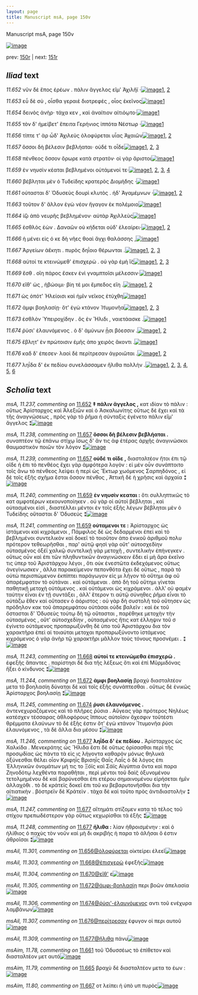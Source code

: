 ```yaml
---
layout: page
title: Manuscript msA, page 150v
---
```


Manuscript msA, page 150v

[![image](http://www.homermultitext.org/iipsrv?OBJ=IIP,1.0&FIF=/project/homer/pyramidal/deepzoom/hmt/vaimg/2017a/VA150VN_0652.tif&WID=100&CVT=JPEG)](http://www.homermultitext.org/ict2/?urn=urn:cite2:hmt:vaimg.2017a:VA150VN_0652)

prev:  [150r](../150r/) | next:  [151r](../151r/)

## *Iliad* text

*11.652* <a id="11.652"/> νῦν δὲ ἔπος ἐρέων . πάλιν ἄγγελος εῖμ' Ἀχιλῆϊ ·[![image](http://www.homermultitext.org/iipsrv?OBJ=IIP,1.0&FIF=/project/homer/pyramidal/deepzoom/hmt/vaimg/2017a/VA150VN_0652.tif&RGN=0.502,0.2326,0.401,0.0293&WID=1000&CVT=JPEG)](http://www.homermultitext.org/ict2/?urn=urn:cite2:hmt:vaimg.2017a:VA150VN_0652@0.502,0.2326,0.401,0.0293)[1](#msA_11.237), [2](#msA_11.164)

*11.653* <a id="11.653"/> εὖ δὲ σὺ , οἶσθα γεραιὲ διοτρεφές , οἷος ἐκεῖνος[![image](http://www.homermultitext.org/iipsrv?OBJ=IIP,1.0&FIF=/project/homer/pyramidal/deepzoom/hmt/vaimg/2017a/VA150VN_0652.tif&RGN=0.5,0.2536,0.415,0.0278&WID=1000&CVT=JPEG)](http://www.homermultitext.org/ict2/?urn=urn:cite2:hmt:vaimg.2017a:VA150VN_0652@0.5,0.2536,0.415,0.0278)[1](#msA_11.164)

*11.654* <a id="11.654"/> δεινὸς ἀνὴρ· τάχα κεν , καὶ ἀναίτιον αἰτιόῳτο·[![image](http://www.homermultitext.org/iipsrv?OBJ=IIP,1.0&FIF=/project/homer/pyramidal/deepzoom/hmt/vaimg/2017a/VA150VN_0652.tif&RGN=0.499,0.2738,0.413,0.0278&WID=1000&CVT=JPEG)](http://www.homermultitext.org/ict2/?urn=urn:cite2:hmt:vaimg.2017a:VA150VN_0652@0.499,0.2738,0.413,0.0278)[1](#msA_11.164)

*11.655* <a id="11.655"/> τὸν δ' ἠμείβετ' ἔπειτα Γερήνιος ἱππότα Νέστωρ ·[![image](http://www.homermultitext.org/iipsrv?OBJ=IIP,1.0&FIF=/project/homer/pyramidal/deepzoom/hmt/vaimg/2017a/VA150VN_0652.tif&RGN=0.498,0.2948,0.405,0.0248&WID=1000&CVT=JPEG)](http://www.homermultitext.org/ict2/?urn=urn:cite2:hmt:vaimg.2017a:VA150VN_0652@0.498,0.2948,0.405,0.0248)[1](#msA_11.164)

*11.656* <a id="11.656"/> τίπτε τ' ὰρ ὧδ' Ἀχιλεὺς ὀλοφύρεται υἷας Ἀχαιῶν[![image](http://www.homermultitext.org/iipsrv?OBJ=IIP,1.0&FIF=/project/homer/pyramidal/deepzoom/hmt/vaimg/2017a/VA150VN_0652.tif&RGN=0.495,0.3136,0.422,0.0225&WID=1000&CVT=JPEG)](http://www.homermultitext.org/ict2/?urn=urn:cite2:hmt:vaimg.2017a:VA150VN_0652@0.495,0.3136,0.422,0.0225)[1](#msAil_11.301), [2](#msA_11.164)

*11.657* <a id="11.657"/> ὅσσοι δὴ βέλεσιν βεβλήαται· οὐδέ τι οἶδε[![image](http://www.homermultitext.org/iipsrv?OBJ=IIP,1.0&FIF=/project/homer/pyramidal/deepzoom/hmt/vaimg/2017a/VA150VN_0652.tif&RGN=0.498,0.3331,0.362,0.021&WID=1000&CVT=JPEG)](http://www.homermultitext.org/ict2/?urn=urn:cite2:hmt:vaimg.2017a:VA150VN_0652@0.498,0.3331,0.362,0.021)[1](#msA_11.238), [2](#msA_11.239), [3](#msA_11.164)

*11.658* <a id="11.658"/> πένθεος ὅσσον ὄρωρε κατὰ στρατὸν· οἱ γὰρ ἄριστοι[![image](http://www.homermultitext.org/iipsrv?OBJ=IIP,1.0&FIF=/project/homer/pyramidal/deepzoom/hmt/vaimg/2017a/VA150VN_0652.tif&RGN=0.498,0.3496,0.411,0.027&WID=1000&CVT=JPEG)](http://www.homermultitext.org/ict2/?urn=urn:cite2:hmt:vaimg.2017a:VA150VN_0652@0.498,0.3496,0.411,0.027)[1](#msA_11.164)

*11.659* <a id="11.659"/> ἐν νηυσὶν κέαται βεβλημένοι οὐτάμενοί τε·[![image](http://www.homermultitext.org/iipsrv?OBJ=IIP,1.0&FIF=/project/homer/pyramidal/deepzoom/hmt/vaimg/2017a/VA150VN_0652.tif&RGN=0.501,0.3683,0.409,0.0285&WID=1000&CVT=JPEG)](http://www.homermultitext.org/ict2/?urn=urn:cite2:hmt:vaimg.2017a:VA150VN_0652@0.501,0.3683,0.409,0.0285)[1](#msA_11.242), [2](#msA_11.241), [3](#msA_11.240), [4](#msA_11.164)

*11.660* <a id="11.660"/> βέβληται μὲν ὁ Τυδείδης κρατερὸς Διομήδης ·[![image](http://www.homermultitext.org/iipsrv?OBJ=IIP,1.0&FIF=/project/homer/pyramidal/deepzoom/hmt/vaimg/2017a/VA150VN_0652.tif&RGN=0.501,0.3893,0.425,0.0225&WID=1000&CVT=JPEG)](http://www.homermultitext.org/ict2/?urn=urn:cite2:hmt:vaimg.2017a:VA150VN_0652@0.501,0.3893,0.425,0.0225)[1](#msA_11.164)

*11.661* <a id="11.661"/> ούτασται δ' Ὀδυσεὺς δουρὶ κλυτὸς . ἠδ' Ἀγαμέμνων ·[![image](http://www.homermultitext.org/iipsrv?OBJ=IIP,1.0&FIF=/project/homer/pyramidal/deepzoom/hmt/vaimg/2017a/VA150VN_0652.tif&RGN=0.501,0.4074,0.428,0.0233&WID=1000&CVT=JPEG)](http://www.homermultitext.org/ict2/?urn=urn:cite2:hmt:vaimg.2017a:VA150VN_0652@0.501,0.4074,0.428,0.0233)[1](#msAim_11.78), [2](#msA_11.164)

*11.663* <a id="11.663"/> τοῦτον δ' ἄλλον ἐγὼ νέον ἤγαγον ἐκ πολέμοιο[![image](http://www.homermultitext.org/iipsrv?OBJ=IIP,1.0&FIF=/project/homer/pyramidal/deepzoom/hmt/vaimg/2017a/VA150VN_0652.tif&RGN=0.498,0.4239,0.399,0.027&WID=1000&CVT=JPEG)](http://www.homermultitext.org/ict2/?urn=urn:cite2:hmt:vaimg.2017a:VA150VN_0652@0.498,0.4239,0.399,0.027)[1](#msA_11.164)

*11.664* <a id="11.664"/> ἰ̈ῷ ἀπὸ νευρῆς βεβλημένον· αὐτὰρ Ἀχιλλεὺς[![image](http://www.homermultitext.org/iipsrv?OBJ=IIP,1.0&FIF=/project/homer/pyramidal/deepzoom/hmt/vaimg/2017a/VA150VN_0652.tif&RGN=0.502,0.4434,0.407,0.0278&WID=1000&CVT=JPEG)](http://www.homermultitext.org/ict2/?urn=urn:cite2:hmt:vaimg.2017a:VA150VN_0652@0.502,0.4434,0.407,0.0278)[1](#msA_11.164)

*11.665* <a id="11.665"/> ἐσθλὸς ἐὼν . Δαναῶν οὐ κήδεται οὐδ' ἐλεαίρει·[![image](http://www.homermultitext.org/iipsrv?OBJ=IIP,1.0&FIF=/project/homer/pyramidal/deepzoom/hmt/vaimg/2017a/VA150VN_0652.tif&RGN=0.499,0.4636,0.417,0.024&WID=1000&CVT=JPEG)](http://www.homermultitext.org/ict2/?urn=urn:cite2:hmt:vaimg.2017a:VA150VN_0652@0.499,0.4636,0.417,0.024)[1](#msAim_11.79), [2](#msA_11.164)

*11.666* <a id="11.666"/> ἠ μένει εἰς ό κε δὴ νῆες θοαὶ ἄγχι θαλάσσης ,[![image](http://www.homermultitext.org/iipsrv?OBJ=IIP,1.0&FIF=/project/homer/pyramidal/deepzoom/hmt/vaimg/2017a/VA150VN_0652.tif&RGN=0.499,0.4831,0.4,0.0248&WID=1000&CVT=JPEG)](http://www.homermultitext.org/ict2/?urn=urn:cite2:hmt:vaimg.2017a:VA150VN_0652@0.499,0.4831,0.4,0.0248)[1](#msA_11.164)

*11.667* <a id="11.667"/> Ἀργείων ἀἕκητι . πυρὸς δηΐοιο θέρωνται .[![image](http://www.homermultitext.org/iipsrv?OBJ=IIP,1.0&FIF=/project/homer/pyramidal/deepzoom/hmt/vaimg/2017a/VA150VN_0652.tif&RGN=0.498,0.4989,0.394,0.027&WID=1000&CVT=JPEG)](http://www.homermultitext.org/ict2/?urn=urn:cite2:hmt:vaimg.2017a:VA150VN_0652@0.498,0.4989,0.394,0.027)[1](#msAil_11.302), [2](#msAim_11.80), [3](#msA_11.164)

*11.668* <a id="11.668"/> αὐτοί τε κτεινώμεθ' ἐπισχερὼ . οὐ γὰρ ἐμὴ ἲ̈ς[![image](http://www.homermultitext.org/iipsrv?OBJ=IIP,1.0&FIF=/project/homer/pyramidal/deepzoom/hmt/vaimg/2017a/VA150VN_0652.tif&RGN=0.499,0.5199,0.403,0.0225&WID=1000&CVT=JPEG)](http://www.homermultitext.org/ict2/?urn=urn:cite2:hmt:vaimg.2017a:VA150VN_0652@0.499,0.5199,0.403,0.0225)[1](#msAil_11.303), [2](#msA_11.243), [3](#msA_11.164)

*11.669* <a id="11.669"/> ἔσθ . οἵη πάρος ἔσκεν ἐνὶ γναμπτοῖσι μέλεσσιν·[![image](http://www.homermultitext.org/iipsrv?OBJ=IIP,1.0&FIF=/project/homer/pyramidal/deepzoom/hmt/vaimg/2017a/VA150VN_0652.tif&RGN=0.502,0.5379,0.385,0.0263&WID=1000&CVT=JPEG)](http://www.homermultitext.org/ict2/?urn=urn:cite2:hmt:vaimg.2017a:VA150VN_0652@0.502,0.5379,0.385,0.0263)[1](#msA_11.164)

*11.670* <a id="11.670"/> εἴθ' ὡς , ἡβώοιμι· βίη τέ μοι ἔμπεδος εἴη .[![image](http://www.homermultitext.org/iipsrv?OBJ=IIP,1.0&FIF=/project/homer/pyramidal/deepzoom/hmt/vaimg/2017a/VA150VN_0652.tif&RGN=0.503,0.5566,0.38,0.0285&WID=1000&CVT=JPEG)](http://www.homermultitext.org/ict2/?urn=urn:cite2:hmt:vaimg.2017a:VA150VN_0652@0.503,0.5566,0.38,0.0285)[1](#msAil_11.304), [2](#msA_11.164)

*11.671* <a id="11.671"/> ὡς ὁπότ' Ἠλείοισι καὶ ἡμῖν νεῖκος ἐτύχθη[![image](http://www.homermultitext.org/iipsrv?OBJ=IIP,1.0&FIF=/project/homer/pyramidal/deepzoom/hmt/vaimg/2017a/VA150VN_0652.tif&RGN=0.5,0.5769,0.381,0.0233&WID=1000&CVT=JPEG)](http://www.homermultitext.org/ict2/?urn=urn:cite2:hmt:vaimg.2017a:VA150VN_0652@0.5,0.5769,0.381,0.0233)[1](#msA_11.164)

*11.672* <a id="11.672"/> ἀμφι βοηλασίῃ· ὅτ' ἐγὼ κτάνον Ἰ̈τυμονῆα[![image](http://www.homermultitext.org/iipsrv?OBJ=IIP,1.0&FIF=/project/homer/pyramidal/deepzoom/hmt/vaimg/2017a/VA150VN_0652.tif&RGN=0.502,0.5956,0.405,0.024&WID=1000&CVT=JPEG)](http://www.homermultitext.org/ict2/?urn=urn:cite2:hmt:vaimg.2017a:VA150VN_0652@0.502,0.5956,0.405,0.024)[1](#msAim_11.81), [2](#msA_11.244), [3](#msA_11.164)

*11.673* <a id="11.673"/> ἐσθλὸν Ὑπειροχίδην . ὃς ἐν Ἥλιδι , ναιετάασκε .[![image](http://www.homermultitext.org/iipsrv?OBJ=IIP,1.0&FIF=/project/homer/pyramidal/deepzoom/hmt/vaimg/2017a/VA150VN_0652.tif&RGN=0.498,0.6144,0.419,0.024&WID=1000&CVT=JPEG)](http://www.homermultitext.org/ict2/?urn=urn:cite2:hmt:vaimg.2017a:VA150VN_0652@0.498,0.6144,0.419,0.024)[1](#msA_11.164)

*11.674* <a id="11.674"/> ῥύσι' ἐλαυνόμενος . ὁ δ' ἀμύνων ᾗσι βόεσσιν .[![image](http://www.homermultitext.org/iipsrv?OBJ=IIP,1.0&FIF=/project/homer/pyramidal/deepzoom/hmt/vaimg/2017a/VA150VN_0652.tif&RGN=0.502,0.6347,0.399,0.0248&WID=1000&CVT=JPEG)](http://www.homermultitext.org/ict2/?urn=urn:cite2:hmt:vaimg.2017a:VA150VN_0652@0.502,0.6347,0.399,0.0248)[1](#msA_11.245), [2](#msA_11.164)

*11.675* <a id="11.675"/> ἔβλητ' ἐν πρώτοισιν ἐμῆς ἀπο χειρὸς ἄκοντι .[![image](http://www.homermultitext.org/iipsrv?OBJ=IIP,1.0&FIF=/project/homer/pyramidal/deepzoom/hmt/vaimg/2017a/VA150VN_0652.tif&RGN=0.499,0.6519,0.41,0.024&WID=1000&CVT=JPEG)](http://www.homermultitext.org/ict2/?urn=urn:cite2:hmt:vaimg.2017a:VA150VN_0652@0.499,0.6519,0.41,0.024)[1](#msA_11.164)

*11.676* <a id="11.676"/> καδ δ' έπεσεν· λαοὶ δὲ περίτρεσαν ἀγροιῶται .[![image](http://www.homermultitext.org/iipsrv?OBJ=IIP,1.0&FIF=/project/homer/pyramidal/deepzoom/hmt/vaimg/2017a/VA150VN_0652.tif&RGN=0.5,0.6722,0.408,0.0225&WID=1000&CVT=JPEG)](http://www.homermultitext.org/ict2/?urn=urn:cite2:hmt:vaimg.2017a:VA150VN_0652@0.5,0.6722,0.408,0.0225)[1](#msAil_11.307), [2](#msA_11.164)

*11.677* <a id="11.677"/> ληΐδα δ' ἐκ πεδίου συνελάσσαμεν ἤλιθα πολλὴν .[![image](http://www.homermultitext.org/iipsrv?OBJ=IIP,1.0&FIF=/project/homer/pyramidal/deepzoom/hmt/vaimg/2017a/VA150VN_0652.tif&RGN=0.498,0.6872,0.428,0.0278&WID=1000&CVT=JPEG)](http://www.homermultitext.org/ict2/?urn=urn:cite2:hmt:vaimg.2017a:VA150VN_0652@0.498,0.6872,0.428,0.0278)[1](#msAil_11.308), [2](#msA_11.246), [3](#msA_11.247), [4](#msAil_11.309), [5](#msA_11.248), [6](#msA_11.164)

## *Scholia* text

*msA, 11.237, commenting on* [11.652](#11.652)  <a id="msA_11.237"/> **‡ πάλιν ἄγγελος ,** κατ ιδίαν τὸ πάλιν : οὕτως Ἀρίσταρχος καὶ Ἀλεξιῶν καὶ ὁ Ἀσκαλωνίτης οὕτως δὲ ἔχει καὶ τὰ τῆς ἀναγνώσεως , πρὸς γὰρ τὸ ῥῆμα ἡ σύνταξις ἐγένετο πάλιν εἴμ' ἄγγελος ⁑[![image](http://www.homermultitext.org/iipsrv?OBJ=IIP,1.0&FIF=/project/homer/pyramidal/deepzoom/hmt/vaimg/2017a/VA150VN_0652.tif&RGN=0.237,0.1223,0.683,0.0353&WID=1000&CVT=JPEG)](http://www.homermultitext.org/ict2/?urn=urn:cite2:hmt:vaimg.2017a:VA150VN_0652@0.237,0.1223,0.683,0.0353)

*msA, 11.238, commenting on* [11.657](#11.657)  <a id="msA_11.238"/> **ὅσσοι δὴ βέλεσιν βεβλήαται .** συναπτέον τῷ ἐπάνω στίχῳ ἴσως δ' ἄν τις ἀφ ἑτέρας ἀρχῆς ἀναγινώσκοι θαυμαστικὸν ποιῶν τὸν λόγον ⁑[![image](http://www.homermultitext.org/iipsrv?OBJ=IIP,1.0&FIF=/project/homer/pyramidal/deepzoom/hmt/vaimg/2017a/VA150VN_0652.tif&RGN=0.24,0.138,0.683,0.033&WID=1000&CVT=JPEG)](http://www.homermultitext.org/ict2/?urn=urn:cite2:hmt:vaimg.2017a:VA150VN_0652@0.24,0.138,0.683,0.033)

*msA, 11.239, commenting on* [11.657](#11.657)  <a id="msA_11.239"/> **οὐδέ τι οῖδε ,** διασταλτέον ἤτοι ἐπι τῷ οῖδε ἠ ἐπι τὸ πενθέος ἔχει γὰρ ἀμφότερα λογὸν : εἰ μὲν οὖν συνάπτοιτο τοῖς ἄνω τὸ πένθεος λείψει ἡ περὶ ὡς Ἔκτωρ χωόμενος Σαρπηδόνος , εἰ δὲ τοῖς ἐξῆς σχῆμα ἔσται ὅσσον πένθος , Ἀττικῆ δὲ ἡ χρῆσις καὶ ἀρχαία ⁑[![image](http://www.homermultitext.org/iipsrv?OBJ=IIP,1.0&FIF=/project/homer/pyramidal/deepzoom/hmt/vaimg/2017a/VA150VN_0652.tif&RGN=0.242,0.1493,0.685,0.0465&WID=1000&CVT=JPEG)](http://www.homermultitext.org/ict2/?urn=urn:cite2:hmt:vaimg.2017a:VA150VN_0652@0.242,0.1493,0.685,0.0465)

*msA, 11.240, commenting on* [11.659](#11.659)  <a id="msA_11.240"/> **ἐν νηυσὶν κεαται :** ὅτι συλληπτικῶς τὸ κατ αμφοτέρων κεκουνοποίηκεν . οὐ γὰρ οἱ αὐτοὶ βέβληται , καὶ οὐτασμένοι εἰσὶ , διαστέλλει μέντοι ἐν τοῖς ἐξῆς λέγων βέβληται μὲν ὁ Τυδείδης οὔτασται δ' Ὀδυσεύς ⁑[![image](http://www.homermultitext.org/iipsrv?OBJ=IIP,1.0&FIF=/project/homer/pyramidal/deepzoom/hmt/vaimg/2017a/VA150VN_0652.tif&RGN=0.241,0.1725,0.69,0.0345&WID=1000&CVT=JPEG)](http://www.homermultitext.org/ict2/?urn=urn:cite2:hmt:vaimg.2017a:VA150VN_0652@0.241,0.1725,0.69,0.0345)

*msA, 11.241, commenting on* [11.659](#11.659)  <a id="msA_11.241"/> **οὐταμενοι τε :** Ἀρίσταρχος ὡς ἱστάμενοι καὶ κιχράμενοι , Πάμφιλος δὲ ὡς δεδαρμένοι ἐπεὶ καὶ τὸ βεβλημένοι συντελικὸν καὶ δοκεῖ τὸ τοιοῦτον ἀπο ἑνικοῦ ἀριθμοῦ πολυ πρότερον τεθεωρῆσθαι , παρ' αὐτῷ φησὶ γὰρ οὔτ' αὐτοσχεδίην οὐτασμένος ὀξέϊ χαλκῷ συντελικῇ γὰρ μετοχῆ , συντελικὴν ἐπήνεγκεν . οὕτως οὖν καὶ ἐπι τῶν πληθυντικῶν ἀναγινώσκειν ἔδει εἰ μὴ ἄρα ἐκεῖνο τις ὑπερ τοῦ Ἀριστάρχου λέγοι , ὅτι οὐκ ἐνεστῶτα ἐκδεχόμενος οὕτως ἀνεγίνωσκεν , ἀλλα παρακείμενον πεπονθότα ἔχει δὲ οὕτως , παρὰ τὸ οὑτὼ περισπώμενον ἐκπίπτει παράγωγον εἰς μι λῆγον τὸ οὔτημι ἀφ οῦ ἀπαρέμφατον τὸ οὐτάναι . καὶ οὐτάμεναι . ἀπὸ δὴ τοῦ οὔτημι γίνεται παθητικῇ μετοχὴ οὐτάμενος . καὶ οὐτάμενοι ὡς κιχράμενοι . ἀλλ' οὐ φαμὲν ταύτην εἶναι ἐν τῇ συντάξει , ἀλλ' ἕτερον τι αὐτῷ σύνηθες ῥῆμα εἶναι τὸ οὐτάζω ἔθεν καὶ οὕτασεν ὁ ἀόριστος : οὐ γὰρ δὴ συστολῆ τοῦ οὔτησεν ὡς πρόδηλον κακ τοῦ ἀπαρεμφάτου οὐτάσαι οὐδε βαλεῖν : καὶ ἐκ τοῦ ὄστασται δ' Ὀδυσεὺς τούτῳ δὴ τῷ οὔτασται , παρέθηκε μετοχὴν τὴν οὐτασμένος , οὔτ' αὐτοσχεδίην , οὐτασμένος ἥτις κατ έλληψιν τοῦ σ ἐγίνετο οὐτάμενος προπαρωξύνθη δὲ ὑπο τοῦ Ἀριστάρχου δια τὸν χαρακτῆρα ἐπεὶ αἱ τοιαύται μετοχαι προπαρωξύνοντο ἱστάμενος κιχράμενος ὁ γὰρ ἀνὴρ τῷ χαρακτῆρι μᾶλλον τοὺς τόνους προσνέμει . ⁑[![image](http://www.homermultitext.org/iipsrv?OBJ=IIP,1.0&FIF=/project/homer/pyramidal/deepzoom/hmt/vaimg/2017a/VA150VN_0652.tif&RGN=0.24,0.1943,0.69,0.3278&WID=1000&CVT=JPEG)](http://www.homermultitext.org/ict2/?urn=urn:cite2:hmt:vaimg.2017a:VA150VN_0652@0.24,0.1943,0.69,0.3278)

*msA, 11.243, commenting on* [11.668](#11.668)  <a id="msA_11.243"/> **αὐτοί τε κτεινώμεθα ἐπισχερὼ .** ἐφεξῆς ἅπαντες . παρίστησι δὲ δια τῆς λέξεως ὅτι καὶ ἐπὶ Μῦρμιδόνας ἥξει ὁ κίνδυνος ⁑[![image](http://www.homermultitext.org/iipsrv?OBJ=IIP,1.0&FIF=/project/homer/pyramidal/deepzoom/hmt/vaimg/2017a/VA150VN_0652.tif&RGN=0.237,0.5259,0.217,0.0518&WID=1000&CVT=JPEG)](http://www.homermultitext.org/ict2/?urn=urn:cite2:hmt:vaimg.2017a:VA150VN_0652@0.237,0.5259,0.217,0.0518)

*msA, 11.244, commenting on* [11.672](#11.672)  <a id="msA_11.244"/> **ἀμφι βοηλασίῃ** βραχὺ διασταλτέον μετα τὸ βοηλασίη δύναται δὲ καὶ τοῖς ἑξῆς συνάπτεσθαι . οὕτως δὲ ἑνικῶς Ἀρίσταρχος βοηλασίῃ ⁑[![image](http://www.homermultitext.org/iipsrv?OBJ=IIP,1.0&FIF=/project/homer/pyramidal/deepzoom/hmt/vaimg/2017a/VA150VN_0652.tif&RGN=0.234,0.5694,0.216,0.0555&WID=1000&CVT=JPEG)](http://www.homermultitext.org/ict2/?urn=urn:cite2:hmt:vaimg.2017a:VA150VN_0652@0.234,0.5694,0.216,0.0555)

*msA, 11.245, commenting on* [11.674](#11.674)  <a id="msA_11.245"/> **ῥυσι ἐλαυνόμενος .** ἀντενεχυραζόμενος καὶ τὸ πλῆρες ῥύσια . Αὔγεας γὰρ πρότερος Νηλέως κατέσχεν τέσσαρας ἀθλοφόρους ἵππους αὐτοῖσιν ὄχεσφιν τοῦτέστι θρέμματα ἐλαύνων τὸ δὲ ἐξῆς ἐστιν ὅτ' ἐγὼ κτάνον Ἴτυμονῆα ῥύσι ἐλαυνόμενος , τὰ δὲ ἄλλα δια μέσου ⁑[![image](http://www.homermultitext.org/iipsrv?OBJ=IIP,1.0&FIF=/project/homer/pyramidal/deepzoom/hmt/vaimg/2017a/VA150VN_0652.tif&RGN=0.241,0.6159,0.218,0.0893&WID=1000&CVT=JPEG)](http://www.homermultitext.org/ict2/?urn=urn:cite2:hmt:vaimg.2017a:VA150VN_0652@0.241,0.6159,0.218,0.0893)

*msA, 11.246, commenting on* [11.677](#11.677)  <a id="msA_11.246"/> **ληΐδα δ' ἐκ πεδίου .** Ἀρίσταρχος ὡς Χαλκίδα . Μενεκράτης ὡς Ἥλιδα ἔστι δὲ οὕτως ὁρίσασθαι περὶ τῆς προσῳδίας ὡς πάντα τὰ εἰς ις λήγοντα καθαρὸν μόνως θηλυκὰ ὀξύνεσθαι θέλει οἷον Κριφηΐς Βρισηΐς Θαΐς Λαΐς ὁ δὲ λόγος ἐπι Ἑλληνικῶν ὀνομάτων μή τις το Ξόϊς καὶ Σάϊς Αἰγύπτια ὄντα καὶ παρα Ζηνοδότῳ λεχθέντα παραθῆται , περὶ μέντοι τοῦ δαὶ̈ς ὀξυνομένου τετολμημένου δὲ καὶ βαρύνεσθαι ἐπι ετέρου σημαινομένου εἰρήσεται ἡμῖν ἀλλαχόθι . τὸ δὲ κράτεϊς δοκεῖ ἐπι τοῦ κυ βεβαρυτονῆσθαι δια τὴν αἰτιατικήν . βόστρεϊν δὲ Κράτεὶν . τάχα δὲ καὶ τοῦτο πρὸς ἀντιδιαστολὴν ⁑[![image](http://www.homermultitext.org/iipsrv?OBJ=IIP,1.0&FIF=/project/homer/pyramidal/deepzoom/hmt/vaimg/2017a/VA150VN_0652.tif&RGN=0.236,0.6954,0.711,0.0893&WID=1000&CVT=JPEG)](http://www.homermultitext.org/ict2/?urn=urn:cite2:hmt:vaimg.2017a:VA150VN_0652@0.236,0.6954,0.711,0.0893)

*msA, 11.247, commenting on* [11.677](#11.677)  <a id="msA_11.247"/> αἴτημάτι στίζομεν κατα τὸ τέλος τοῦ στίχου πρεπωδέστερον γὰρ οὕτως κεχωρίσθαι τὰ ἑξῆς ⁑[![image](http://www.homermultitext.org/iipsrv?OBJ=IIP,1.0&FIF=/project/homer/pyramidal/deepzoom/hmt/vaimg/2017a/VA150VN_0652.tif&RGN=0.239,0.7607,0.705,0.0375&WID=1000&CVT=JPEG)](http://www.homermultitext.org/ict2/?urn=urn:cite2:hmt:vaimg.2017a:VA150VN_0652@0.239,0.7607,0.705,0.0375)

*msA, 11.248, commenting on* [11.677](#11.677)  <a id="msA_11.248"/> **ἤλιθα :** λίαν ἠθροισμένην : καὶ ὁ ἠλίθιος ὁ παχὺς τὸν νοῦν καὶ μὴ δι ακριβής ἡ παρα τὸ ἀλῆσαι ὅ ἐστιν ἀθροῖσαι ⁑[![image](http://www.homermultitext.org/iipsrv?OBJ=IIP,1.0&FIF=/project/homer/pyramidal/deepzoom/hmt/vaimg/2017a/VA150VN_0652.tif&RGN=0.251,0.7712,0.694,0.0353&WID=1000&CVT=JPEG)](http://www.homermultitext.org/ict2/?urn=urn:cite2:hmt:vaimg.2017a:VA150VN_0652@0.251,0.7712,0.694,0.0353)

*msAil, 11.301, commenting on* [11.656@ὀλοφύρεται](#11.656@ὀλοφύρεται)  <a id="msAil_11.301"/> οἰκτείρει ἐλεεῖ[![image](http://www.homermultitext.org/iipsrv?OBJ=IIP,1.0&FIF=/project/homer/pyramidal/deepzoom/hmt/vaimg/2017a/VA150VN_0652.tif&RGN=0.727,0.3053,0.073,0.018&WID=1000&CVT=JPEG)](http://www.homermultitext.org/ict2/?urn=urn:cite2:hmt:vaimg.2017a:VA150VN_0652@0.727,0.3053,0.073,0.018)

*msAil, 11.303, commenting on* [11.668@ἐπισχερὼ](#11.668@ἐπισχερὼ)  <a id="msAil_11.303"/> ἐφεξῆς[![image](http://www.homermultitext.org/iipsrv?OBJ=IIP,1.0&FIF=/project/homer/pyramidal/deepzoom/hmt/vaimg/2017a/VA150VN_0652.tif&RGN=0.731,0.5139,0.04,0.0165&WID=1000&CVT=JPEG)](http://www.homermultitext.org/ict2/?urn=urn:cite2:hmt:vaimg.2017a:VA150VN_0652@0.731,0.5139,0.04,0.0165)

*msAil, 11.304, commenting on* [11.670@εἴθ'](#11.670@εἴθ')  <a id="msAil_11.304"/> ε[![image](http://www.homermultitext.org/iipsrv?OBJ=IIP,1.0&FIF=/project/homer/pyramidal/deepzoom/hmt/vaimg/2017a/VA150VN_0652.tif&RGN=0.528,0.5589,0.014,0.009&WID=1000&CVT=JPEG)](http://www.homermultitext.org/ict2/?urn=urn:cite2:hmt:vaimg.2017a:VA150VN_0652@0.528,0.5589,0.014,0.009)

*msAil, 11.305, commenting on* [11.672@ἀμφι-βοηλασίῃ](#11.672@ἀμφι-βοηλασίῃ)  <a id="msAil_11.305"/> περι βοῶν ἀπελασία[![image](http://www.homermultitext.org/iipsrv?OBJ=IIP,1.0&FIF=/project/homer/pyramidal/deepzoom/hmt/vaimg/2017a/VA150VN_0652.tif&RGN=0.568,0.5904,0.075,0.0143&WID=1000&CVT=JPEG)](http://www.homermultitext.org/ict2/?urn=urn:cite2:hmt:vaimg.2017a:VA150VN_0652@0.568,0.5904,0.075,0.0143)

*msAil, 11.306, commenting on* [11.674@ῥύσι'-ἐλαυνόμενος](#11.674@ῥύσι'-ἐλαυνόμενος)  <a id="msAil_11.306"/> αντι τοῦ ενέχυρα λαμβάνων[![image](http://www.homermultitext.org/iipsrv?OBJ=IIP,1.0&FIF=/project/homer/pyramidal/deepzoom/hmt/vaimg/2017a/VA150VN_0652.tif&RGN=0.558,0.6309,0.111,0.0143&WID=1000&CVT=JPEG)](http://www.homermultitext.org/ict2/?urn=urn:cite2:hmt:vaimg.2017a:VA150VN_0652@0.558,0.6309,0.111,0.0143)

*msAil, 11.307, commenting on* [11.676@περίτρεσαν](#11.676@περίτρεσαν)  <a id="msAil_11.307"/> έφυγον οἱ περι αυτοῦ[![image](http://www.homermultitext.org/iipsrv?OBJ=IIP,1.0&FIF=/project/homer/pyramidal/deepzoom/hmt/vaimg/2017a/VA150VN_0652.tif&RGN=0.757,0.6654,0.086,0.015&WID=1000&CVT=JPEG)](http://www.homermultitext.org/ict2/?urn=urn:cite2:hmt:vaimg.2017a:VA150VN_0652@0.757,0.6654,0.086,0.015)

*msAil, 11.309, commenting on* [11.677@ἤλιθα](#11.677@ἤλιθα)  <a id="msAil_11.309"/> πάνυ[![image](http://www.homermultitext.org/iipsrv?OBJ=IIP,1.0&FIF=/project/homer/pyramidal/deepzoom/hmt/vaimg/2017a/VA150VN_0652.tif&RGN=0.855,0.6864,0.022,0.009&WID=1000&CVT=JPEG)](http://www.homermultitext.org/ict2/?urn=urn:cite2:hmt:vaimg.2017a:VA150VN_0652@0.855,0.6864,0.022,0.009)

*msAim, 11.78, commenting on* [11.661](#11.661)  <a id="msAim_11.78"/> τοῦ Ὀδυσσέως τὸ ἐπίθετον καὶ διασταλτέον μετ αυτό[![image](http://www.homermultitext.org/iipsrv?OBJ=IIP,1.0&FIF=/project/homer/pyramidal/deepzoom/hmt/vaimg/2017a/VA150VN_0652.tif&RGN=0.44,0.4171,0.063,0.0405&WID=1000&CVT=JPEG)](http://www.homermultitext.org/ict2/?urn=urn:cite2:hmt:vaimg.2017a:VA150VN_0652@0.44,0.4171,0.063,0.0405)

*msAim, 11.79, commenting on* [11.665](#11.665)  <a id="msAim_11.79"/> βραχὺ δὲ διασταλτέον μετα το ἐων :[![image](http://www.homermultitext.org/iipsrv?OBJ=IIP,1.0&FIF=/project/homer/pyramidal/deepzoom/hmt/vaimg/2017a/VA150VN_0652.tif&RGN=0.443,0.4696,0.058,0.0338&WID=1000&CVT=JPEG)](http://www.homermultitext.org/ict2/?urn=urn:cite2:hmt:vaimg.2017a:VA150VN_0652@0.443,0.4696,0.058,0.0338)

*msAim, 11.80, commenting on* [11.667](#11.667)  <a id="msAim_11.80"/> οτ λείπει ἡ ὑπὸ υπ πυρὸς[![image](http://www.homermultitext.org/iipsrv?OBJ=IIP,1.0&FIF=/project/homer/pyramidal/deepzoom/hmt/vaimg/2017a/VA150VN_0652.tif&RGN=0.441,0.5064,0.061,0.0203&WID=1000&CVT=JPEG)](http://www.homermultitext.org/ict2/?urn=urn:cite2:hmt:vaimg.2017a:VA150VN_0652@0.441,0.5064,0.061,0.0203)